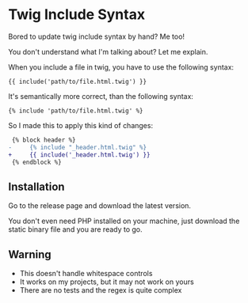 # Twig Include Syntax

Bored to update twig include syntax by hand? Me too!

You don't understand what I'm talking about? Let me explain.

When you include a file in twig, you have to use the following syntax:

```twig
{{ include('path/to/file.html.twig') }}
```

It's semantically more correct, than the following syntax:

```twig
{% include 'path/to/file.html.twig' %}
```

So I made this to apply this kind of changes:

```diff
 {% block header %}
-     {% include "_header.html.twig" %}
+     {{ include('_header.html.twig') }}
 {% endblock %}
```

## Installation

Go to the release page and download the latest version.

You don't even need PHP installed on your machine, just download the static
binary file and you are ready to go.

## Warning

* This doesn't handle whitespace controls
* It works on my projects, but it may not work on yours
* There are no tests and the regex is quite complex

